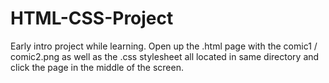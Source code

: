 # HTML-CSS-Project
Early intro project while learning.
Open up the .html page with the comic1 / comic2.png as well as the .css stylesheet all located in same directory and click the page in the middle of the screen.

